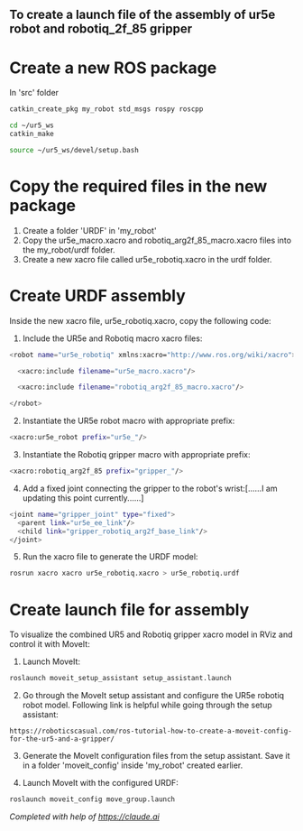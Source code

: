 ## To create a launch file of the assembly of ur5e robot and robotiq_2f_85 gripper

# Create a new ROS package
In 'src' folder

```bash
catkin_create_pkg my_robot std_msgs rospy roscpp
```

```bash
cd ~/ur5_ws
catkin_make
```


```bash
source ~/ur5_ws/devel/setup.bash
```

# Copy the required files in the new package
1. Create a folder 'URDF' in 'my_robot'
2. Copy the ur5e_macro.xacro and robotiq_arg2f_85_macro.xacro files into the my_robot/urdf folder.
3. Create a new xacro file called ur5e_robotiq.xacro in the urdf folder.

# Create URDF assembly
Inside the new xacro file, ur5e_robotiq.xacro, copy the following code:
1. Include the UR5e and Robotiq macro xacro files:
```bash
<robot name="ur5e_robotiq" xmlns:xacro="http://www.ros.org/wiki/xacro">

  <xacro:include filename="ur5e_macro.xacro"/>

  <xacro:include filename="robotiq_arg2f_85_macro.xacro"/>

</robot>
```
2. Instantiate the UR5e robot macro with appropriate prefix:
```bash
<xacro:ur5e_robot prefix="ur5e_"/>
```
3. Instantiate the Robotiq gripper macro with appropriate prefix:
```bash
<xacro:robotiq_arg2f_85 prefix="gripper_"/>
```
4. Add a fixed joint connecting the gripper to the robot's wrist:[......I am updating this point currently......]
```bash
<joint name="gripper_joint" type="fixed">
  <parent link="ur5e_ee_link"/>
  <child link="gripper_robotiq_arg2f_base_link"/>
</joint>
```
5. Run the xacro file to generate the URDF model:
```bash
rosrun xacro xacro ur5e_robotiq.xacro > ur5e_robotiq.urdf
```

# Create launch file for assembly
To visualize the combined UR5 and Robotiq gripper xacro model in RViz and control it with MoveIt:
<!--1. Launch RViz and set the 'Global Options' > 'Fixed Frame' to 'base'.
-->
<!--3. In the 'Displays' panel, set the 'RobotModel' display and choose the generated URDF file as the robot description.
-->
1. Launch MoveIt:

```bash
roslaunch moveit_setup_assistant setup_assistant.launch
```

2. Go through the MoveIt setup assistant and configure the UR5e robotiq robot model.
Following link is helpful while going through the setup assistant:
```
https://roboticscasual.com/ros-tutorial-how-to-create-a-moveit-config-for-the-ur5-and-a-gripper/
```

3. Generate the MoveIt configuration files from the setup assistant. Save it in a folder 'moveit_config' inside 'my_robot' created earlier.

4. Launch MoveIt with the configured URDF:

```bash
roslaunch moveit_config move_group.launch
```



*Completed with help of https://claude.ai*
